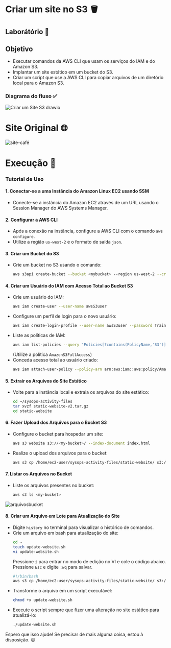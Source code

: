 # Criar um site no S3 🪣

## Laborátório 🥼

## Objetivo

- Executar comandos da AWS CLI que usam os serviços do IAM e do Amazon S3.
- Implantar um site estático em um bucket do S3.
- Criar um script que use a AWS CLI para copiar arquivos de um diretório local para o Amazon S3.

### Diagrama do fluxo ✅

![Criar um Site S3 drawio](https://github.com/user-attachments/assets/aca04ebe-4e6d-4aef-a28e-e1561630f15a)


# Site Original 🌐
![site-café](https://github.com/user-attachments/assets/7379c8fe-0547-49f1-a753-cd9a08454520)

# Execução 🚀

### Tutorial de Uso

#### 1. Conectar-se a uma Instância do Amazon Linux EC2 usando SSM
- Conecte-se à instância do Amazon EC2 através de um URL usando o Session Manager do AWS Systems Manager.

#### 2. Configurar a AWS CLI
- Após a conexão na instância, configure a AWS CLI com o comando `aws configure`.
- Utilize a região `us-west-2` e o formato de saída `json`.

#### 3. Criar um Bucket do S3
- Crie um bucket no S3 usando o comando:
  ```bash
  aws s3api create-bucket --bucket <mybucket> --region us-west-2 --create-bucket-configuration LocationConstraint=us-west-2
  ```

#### 4. Criar um Usuário do IAM com Acesso Total ao Bucket S3
- Crie um usuário do IAM:
  ```bash
  aws iam create-user --user-name awsS3user
  ```
- Configure um perfil de login para o novo usuário:
  ```bash
  aws iam create-login-profile --user-name awsS3user --password Training123!
  ```
- Liste as políticas de IAM:
  ```bash
  aws iam list-policies --query "Policies[?contains(PolicyName,'S3')]"
  ```
  (Utilize a política `AmazonS3FullAccess`)
- Conceda acesso total ao usuário criado:
  ```bash
  aws iam attach-user-policy --policy-arn arn:aws:iam::aws:policy/AmazonS3FullAccess --user-name awsS3user
  ```

#### 5. Extrair os Arquivos do Site Estático
- Volte para a instância local e extraia os arquivos do site estático:
  ```bash
  cd ~/sysops-activity-files
  tar xvzf static-website-v2.tar.gz
  cd static-website
  ```

#### 6. Fazer Upload dos Arquivos para o Bucket S3
- Configure o bucket para hospedar um site:
  ```bash
  aws s3 website s3://<my-bucket>/ --index-document index.html
  ```
- Realize o upload dos arquivos para o bucket:
  ```bash
  aws s3 cp /home/ec2-user/sysops-activity-files/static-website/ s3://<my-bucket>/ --recursive --acl public-read
  ```

#### 7. Listar os Arquivos no Bucket
- Liste os arquivos presentes no bucket:
  ```bash
  aws s3 ls <my-bucket>
  ```

![arquivosbucket](https://github.com/user-attachments/assets/98e209be-c7a8-4931-876a-8b131d505c55)

#### 8. Criar um Arquivo em Lote para Atualização do Site
- Digite `history` no terminal para visualizar o histórico de comandos.
- Crie um arquivo em bash para atualização do site:
  ```bash
  cd ~
  touch update-website.sh
  vi update-website.sh
  ```
  Pressione `i` para entrar no modo de edição no VI e cole o código abaixo. Pressione `Esc` e digite `:wq` para salvar.
  ```bash
  #!/bin/bash
  aws s3 cp /home/ec2-user/sysops-activity-files/static-website/ s3://<my-bucket>/ --recursive --acl public-read
  ```
- Transforme o arquivo em um script executável:
  ```bash
  chmod +x update-website.sh
  ```
- Execute o script sempre que fizer uma alteração no site estático para atualizá-lo:
  ```bash
  ./update-website.sh
  ```

Espero que isso ajude! Se precisar de mais alguma coisa, estou à disposição. 😊







